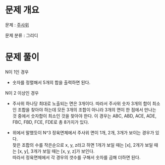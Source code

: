 # 문제 개요

문제 : [주사위](https://www.acmicpc.net/problem/1041)

문제 분류 : 그리디

# 문제 풀이

N이 1인 경우

- 숫자를 정렬해서 5개의 합을 출력하면 된다.

N이 2 이상인 경우

- 주사위 하나당 최대로 노출되는 면은 3개이다. 따라서 주사위 숫자 3개의 합이 최소인 조합을 찾아야 하는데 모든 3개의 조합이 아니라 3개의 면이 한 점에서 만나는 것 중에서 숫자합이 최소인 것을 찾아야 한다. 이 경우는 ABC, ABD, ACE, ADE, FBC, FBD, FCE, FDE로 총 8가지가 있다.

- 위에서 말했듯이 N^3 정육면체에서 주사위 면이 1개, 2개, 3개가 보이는 경우가 있다.  
  찾은 조합의 수를 작은순으로 x, y, z라고 하면 1개가 보일 때는 [x], 2개가 보일 때는 [x, y], 3개가 보일 때는 [x, y, z]가 보인다.  
  따라서 정육면체에서 각 경우의 갯수를 구해서 숫자를 곱해 더하면 된다.
